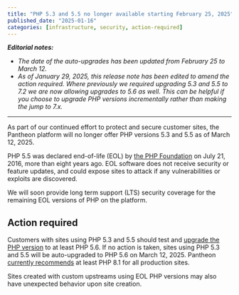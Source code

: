 ```yaml
---
title: "PHP 5.3 and 5.5 no longer available starting February 25, 2025"
published_date: "2025-01-16"
categories: [infrastructure, security, action-required]
---
```


_**Editorial notes:**_
  * _The date of the auto-upgrades has been updated from February 25 to March 12._
  * _As of January 29, 2025, this release note has been edited to amend the action required. Where previously we required upgrading 5.3 and 5.5 to 7.2 we are now allowing upgrades to 5.6 as well. This can be helpful if you choose to upgrade PHP versions incrementally rather than making the jump to 7.x._


<hr/>
As part of our continued effort to protect and secure customer sites, the Pantheon platform will no longer offer PHP versions 5.3 and 5.5 as of March 12, 2025.

PHP 5.5 was declared end-of-life (EOL) by [the PHP Foundation](https://www.php.net/supported-versions.php) on July 21, 2016, more than eight years ago. EOL software does not receive security or feature updates, and could expose sites to attack if any vulnerabilities or exploits are discovered.

We will soon provide long term support (LTS) security coverage for the remaining EOL versions of PHP on the platform.

## Action required

Customers with sites using PHP 5.3 and 5.5 should test and [upgrade the PHP version](/guides/php/php-versions) to at least PHP 5.6. If no action is taken, sites using PHP 5.3 and 5.5 will be auto-upgraded to PHP 5.6 on March 12, 2025. Pantheon [currently recommends](/guides/php#supported-php-versions) at least PHP 8.1 for all production sites.

Sites created with custom upstreams using EOL PHP versions may also have unexpected behavior upon site creation.
